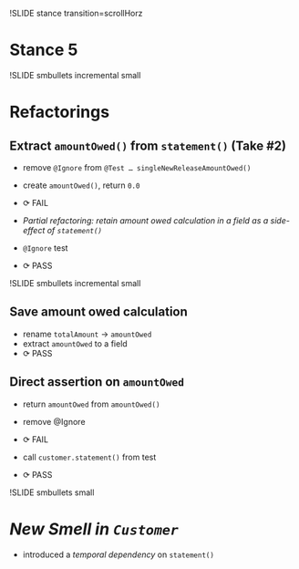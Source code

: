 !SLIDE stance transition=scrollHorz
# Stance 5

!SLIDE smbullets incremental small

Refactorings
============

Extract `amountOwed()` from `statement()` (Take #2)
---------------------------------------------------
* remove `@Ignore` from `@Test … singleNewReleaseAmountOwed()`
* create `amountOwed()`, return `0.0`
* <span class="FAIL">⟳ FAIL</span>

* *Partial refactoring: retain amount owed calculation in a field as
  a side-effect of `statement()`*
* `@Ignore` test
* <span class="PASS">⟳ PASS</span>

!SLIDE smbullets incremental small

Save amount owed calculation
----------------------------
* rename `totalAmount` → `amountOwed`
* extract `amountOwed` to a field
* <span class="PASS">⟳ PASS</span>

Direct assertion on `amountOwed`
--------------------------------
* return `amountOwed` from `amountOwed()`
* remove @Ignore
* <span class="FAIL">⟳ FAIL</span>

* call `customer.statement()` from test
* <span class="PASS">⟳ PASS</span>

!SLIDE smbullets small

*New Smell in `Customer`*
=========================
* introduced a *temporal dependency* on `statement()`
